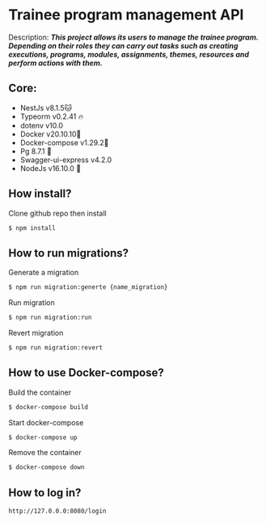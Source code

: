 # Trainee program management API

Description:
**_This project allows its users to manage the trainee program. Depending on their roles they can carry out tasks such as creating executions, programs, modules, assignments, themes, resources and perform actions with them._**

## Core:

- NestJs v8.1.5🐱
- Typeorm v0.2.41 🔥
- dotenv v10.0
- Docker v20.10.10🐋
- Docker-compose v1.29.2🚢
- Pg 8.7.1 🐘
- Swagger-ui-express v4.2.0
- NodeJs v16.10.0 🍃

## How install?

Clone github repo then install

```bash
$ npm install
```

## How to run migrations?

Generate a migration

```bash
$ npm run migration:generte {name_migration}
```

Run migration

```bash
$ npm run migration:run
```

Revert migration

```bash
$ npm run migration:revert
```

## How to use Docker-compose?

Build the container

```bash
$ docker-compose build
```

Start docker-compose

```bash
$ docker-compose up
```

Remove the container

```bash
$ docker-compose down
```

## How to log in?

`http://127.0.0.0:8080/login`
